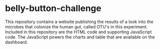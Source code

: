 # belly-button-challenge

This repository contains a website publishing the results of a look into the microbes that colonize the human gut, called OTU's in this experiment. Included in this repository are the HTML code and supporting JavaScript code. The JavaScript powers the charts and table that are available on the dashboard.
